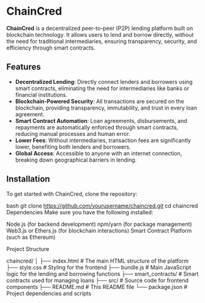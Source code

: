# **ChainCred**

**ChainCred** is a decentralized peer-to-peer (P2P) lending platform built on blockchain technology. It allows users to lend and borrow directly, without the need for traditional intermediaries, ensuring transparency, security, and efficiency through smart contracts.

## **Features**

- **Decentralized Lending**: Directly connect lenders and borrowers using smart contracts, eliminating the need for intermediaries like banks or financial institutions.
- **Blockchain-Powered Security**: All transactions are secured on the blockchain, providing transparency, immutability, and trust in every loan agreement.
- **Smart Contract Automation**: Loan agreements, disbursements, and repayments are automatically enforced through smart contracts, reducing manual processes and human error.
- **Lower Fees**: Without intermediaries, transaction fees are significantly lower, benefiting both lenders and borrowers.
- **Global Access**: Accessible to anyone with an internet connection, breaking down geographical barriers in lending.

## **Installation**

To get started with ChainCred, clone the repository:

bash
git clone https://github.com/yourusername/chaincred.git
cd chaincred
Dependencies
Make sure you have the following installed:

Node.js (for backend development)
npm/yarn (for package management)
Web3.js or Ethers.js (for blockchain interactions)
Smart Contract Platform (such as Ethereum)

Project Structure

chaincred/
│
├── index.html           # The main HTML structure of the platform
├── style.css            # Styling for the frontend
├── bundle.js            # Main JavaScript logic for the lending and borrowing functions
├── smart_contracts/     # Smart contracts used for managing loans
├── src/                 # Source code for frontend components
├── README.md            # This README file
└── package.json         # Project dependencies and scripts
